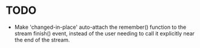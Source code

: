 
# TODO

- Make 'changed-in-place' auto-attach the remember() function to the stream finish() event, instead of the user needing to call it explicitly near the end of the stream.
